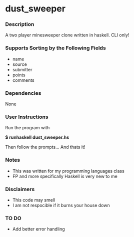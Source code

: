 dust_sweeper
======

### Description
A two player minesweeper clone written in haskell. CLI only!

### Supports Sorting by the Following Fields
* name
* source
* submitter
* points
* comments 

### Dependencies 
None

### User Instructions
Run the program with

**$ runhaskell dust_sweeper.hs**

Then follow the prompts...
And thats it!

### Notes
* This was written for my programming languages class
* FP and more specifically Haskell is very new to me
 
### Disclaimers
* This code may smell
* I am not respocible if it burns your house down

### TO DO
* Add better error handling 





